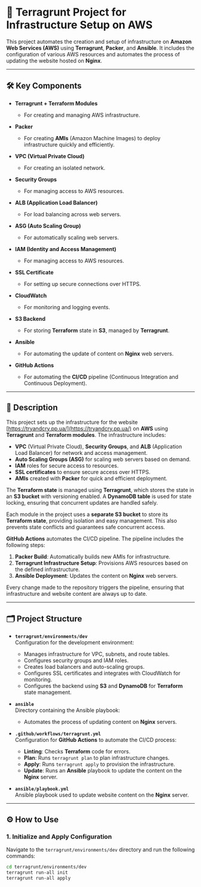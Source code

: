 # 🚀 Terragrunt Project for Infrastructure Setup on AWS

This project automates the creation and setup of infrastructure on **Amazon Web Services (AWS)** using **Terragrunt**, **Packer**, and **Ansible**. It includes the configuration of various AWS resources and automates the process of updating the website hosted on **Nginx**.

---

## 🛠 Key Components

- **Terragrunt + Terraform Modules**  
  - For creating and managing AWS infrastructure.

- **Packer**  
  - For creating **AMIs** (Amazon Machine Images) to deploy infrastructure quickly and efficiently.

- **VPC (Virtual Private Cloud)**  
  - For creating an isolated network.

- **Security Groups**  
  - For managing access to AWS resources.

- **ALB (Application Load Balancer)**  
  - For load balancing across web servers.

- **ASG (Auto Scaling Group)**  
  - For automatically scaling web servers.

- **IAM (Identity and Access Management)**  
  - For managing access to AWS resources.

- **SSL Certificate**  
  - For setting up secure connections over HTTPS.

- **CloudWatch**  
  - For monitoring and logging events.

- **S3 Backend**  
  - For storing **Terraform** state in **S3**, managed by **Terragrunt**.

- **Ansible**  
  - For automating the update of content on **Nginx** web servers.

- **GitHub Actions**  
  - For automating the **CI/CD** pipeline (Continuous Integration and Continuous Deployment).

---

## 📝 Description

This project sets up the infrastructure for the website [https://tryandcry.pp.ua/](https://tryandcry.pp.ua/) on **AWS** using **Terragrunt** and **Terraform modules**. The infrastructure includes:

- **VPC** (Virtual Private Cloud), **Security Groups**, and **ALB** (Application Load Balancer) for network and access management.
- **Auto Scaling Groups (ASG)** for scaling web servers based on demand.
- **IAM** roles for secure access to resources.
- **SSL certificates** to ensure secure access over HTTPS.
- **AMIs** created with **Packer** for quick and efficient deployment.

The **Terraform state** is managed using **Terragrunt**, which stores the state in an **S3 bucket** with versioning enabled. A **DynamoDB table** is used for state locking, ensuring that concurrent updates are handled safely.

Each module in the project uses a **separate S3 bucket** to store its **Terraform state**, providing isolation and easy management. This also prevents state conflicts and guarantees safe concurrent access.

**GitHub Actions** automates the CI/CD pipeline. The pipeline includes the following steps:

1. **Packer Build**: Automatically builds new AMIs for infrastructure.
2. **Terragrunt Infrastructure Setup**: Provisions AWS resources based on the defined infrastructure.
3. **Ansible Deployment**: Updates the content on **Nginx** web servers.

Every change made to the repository triggers the pipeline, ensuring that infrastructure and website content are always up to date.

---

## 🗂 Project Structure

- **`terragrunt/environments/dev`**  
  Configuration for the development environment:
  - Manages infrastructure for VPC, subnets, and route tables.
  - Configures security groups and IAM roles.
  - Creates load balancers and auto-scaling groups.
  - Configures SSL certificates and integrates with CloudWatch for monitoring.
  - Configures the backend using **S3** and **DynamoDB** for **Terraform** state management.

- **`ansible`**  
  Directory containing the Ansible playbook:
  - Automates the process of updating content on **Nginx** servers.

- **`.github/workflows/terragrunt.yml`**  
  Configuration for **GitHub Actions** to automate the CI/CD process:
  - **Linting**: Checks **Terraform** code for errors.
  - **Plan**: Runs `terragrunt plan` to plan infrastructure changes.
  - **Apply**: Runs `terragrunt apply` to provision the infrastructure.
  - **Update**: Runs an **Ansible** playbook to update the content on the **Nginx** server.

- **`ansible/playbook.yml`**  
  Ansible playbook used to update website content on the **Nginx** server.

---

## ⚙️ How to Use

### 1. Initialize and Apply Configuration

Navigate to the `terragrunt/environments/dev` directory and run the following commands:

```bash
cd terragrunt/environments/dev
terragrunt run-all init
terragrunt run-all apply
